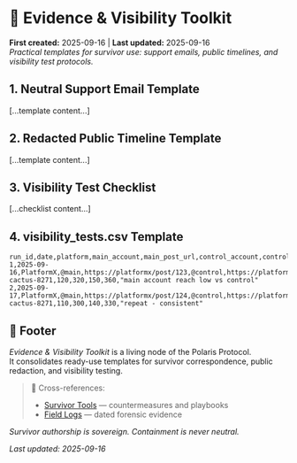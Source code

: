 # 🧾 Evidence & Visibility Toolkit  
**First created:** 2025-09-16 | **Last updated:** 2025-09-16  
*Practical templates for survivor use: support emails, public timelines, and visibility test protocols.*

## 1. Neutral Support Email Template
[...template content...]

## 2. Redacted Public Timeline Template
[...template content...]

## 3. Visibility Test Checklist
[...checklist content...]

## 4. visibility_tests.csv Template
```csv
run_id,date,platform,main_account,main_post_url,control_account,control_post_url,token_phrase,24h_reach_main,24h_reach_control,48h_reach_main,48h_reach_control,notes
1,2025-09-16,PlatformX,@main,https://platformx/post/123,@control,https://platformx/post/456,#mellifluous-cactus-8271,120,320,150,360,"main account reach low vs control"
2,2025-09-17,PlatformX,@main,https://platformx/post/124,@control,https://platformx/post/457,#mellifluous-cactus-8271,110,300,140,330,"repeat - consistent"
```

## 🏮 Footer  
*Evidence & Visibility Toolkit* is a living node of the Polaris Protocol.  
It consolidates ready-use templates for survivor correspondence, public redaction, and visibility testing.  

> 📡 Cross-references:  
> - [Survivor Tools](../Survivor_Tools/) — countermeasures and playbooks  
> - [Field Logs](../Field_Logs/) — dated forensic evidence  

*Survivor authorship is sovereign. Containment is never neutral.*  

_Last updated: 2025-09-16_
